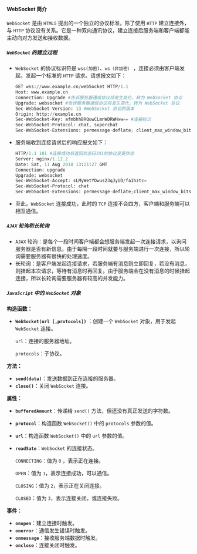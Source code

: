 #### WebSocket 简介

`WebSocket` 是由 `HTML5` 提出的一个独立的协议标准，除了使用 `HTTP` 建立连接外，与 `HTTP` 协议没有关系。它是一种双向通讯协议，建立连接后服务端和客户端都能主动向对方发送和接收数据。

##### `WebSocket` 的建立过程

- `WebSocket` 的协议标识符是 `wss(加密)`、`ws（非加密）` ，连接必须由客户端发起，发起一个标准的 `HTTP` 请求。请求报文如下：

  ```python
  GET wss://www.example.cn/webSocket HTTP/1.1
  Host: www.example.cn
  Connection: Upgrade #告诉服务器通信协议将发生变化，转为 WebSocket 协议
  Upgrade: websocket #告诉服务器通信协议将发生变化，转为 WebSocket 协议
  Sec-WebSocket-Version: 13 #WebSocket 协议的版本
  Origin: http://example.cn
  Sec-WebSocket-Key: afmbhhBRQuwCLmnWDRWHxw== #连接标识
  Sec-WebSocket-Protocol: chat, superchat
  Sec-WebSocket-Extensions: permessage-deflate; client_max_window_bits
  ```

- 服务端收到连接请求后的响应报文如下：

  ```python
  HTTP/1.1 101 #连接成功后返回状态码101的协议变更状态
  Server: nginx/1.12.2
  Date: Sat, 11 Aug 2018 13:21:27 GMT
  Connection: upgrade
  Upgrade: websocket
  Sec-WebSocket-Accept: sLMyWetYOwus23qJyUD/fa1hztc=
  Sec-WebSocket-Protocol: chat
  Sec-WebSocket-Extensions: permessage-deflate;client_max_window_bits=15
  ```

- 至此，`WebSocket` 连接成功，此时的 `TCP` 连接不会四方，客户端和服务端可以相互通信。



##### `AJAX` 轮询和长轮询

- `AJAX` 轮询：是每个一段时间客户端都会想服务端发起一次连接请求，以询问服务器是否有新信息。由于每隔一段时间就要与服务端进行一次连接，所以轮询需要服务器有很快的处理速度。
- 长轮询：是客户端发起连接请求，若服务端有消息则立即回复，若没有消息，则挂起本次请求，等待有消息时再回复。由于服务端会在没有消息的时候挂起连接，所以长轮询需要服务器有较高的并发能力。

##### `JavaScript` 中的 `WebSocket` 对象

**构造函数：**

- **`WebSocket(url [,protocols])`** ：创建一个 `WebSocket` 对象，用于发起 `WebSocket` 连接。

  `url`：连接的服务器地址。

  `protocols`：子协议。

**方法：**

- **`send(data)`**：发送数据到正在连接的服务器。
- **`close()`**：关闭 `WebSocket` 连接。

**属性：**

- **`bufferedAmount`**：传递给 `send()` 方法，但还没有真正发送的字符数。

- **`protocol`**：构造函数 `WebSocket()` 中的 `protocols` 参数的值。

- **`url`**：构造函数 `WebSocket()` 中的 `url` 参数的值。

- **`readSate`**：`WebSocket` 的连接状态。

  `CONNECTING`：值为 `0` ，表示正在连接。

  `OPEN`：值为 `1`，表示连接成功，可以通信。

  `CLOSING`：值为 `2`，表示正在关闭连接。

  `CLOSED`：值为 `3`，表示连接关闭，或连接失败。

**事件：**

- **`onopen`**：建立连接时触发。
- **`onerror`**：通信发生错误时触发。
- **`onmessage`**：接收服务端数据时触发。
- **`onclose`**：连接关闭时触发。